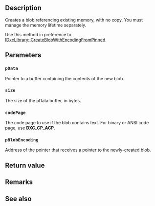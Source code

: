 ## Description

Creates a blob referencing existing memory, with no copy. You must manage the memory lifetime separately.

Use this method in preference to [IDxcLibrary::CreateBlobWithEncodingFromPinned](https://learn.microsoft.com/windows/win32/api/dxcapi/nf-dxcapi-idxclibrary-createblobwithencodingfrompinned).

## Parameters

### `pData`

Pointer to a buffer containing the contents of the new blob.

### `size`

The size of the pData buffer, in bytes.

### `codePage`

The code page to use if the blob contains text. For binary or ANSI code page, use **DXC_CP_ACP**.

### `pBlobEncoding`

Address of the pointer that receives a pointer to the newly-created blob.

## Return value

## Remarks

## See also